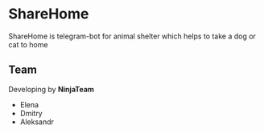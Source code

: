 # ShareHome

ShareHome is telegram-bot for animal shelter which helps to take a dog or cat to home

## Team
Developing by **NinjaTeam**
- Elena
- Dmitry
- Aleksandr
